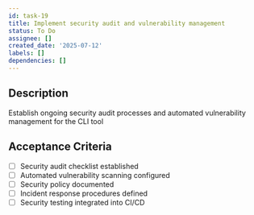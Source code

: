 ```yaml
---
id: task-19
title: Implement security audit and vulnerability management
status: To Do
assignee: []
created_date: '2025-07-12'
labels: []
dependencies: []
---
```


## Description

Establish ongoing security audit processes and automated vulnerability management for the CLI tool

## Acceptance Criteria

- [ ] Security audit checklist established
- [ ] Automated vulnerability scanning configured
- [ ] Security policy documented
- [ ] Incident response procedures defined
- [ ] Security testing integrated into CI/CD

